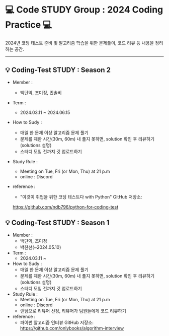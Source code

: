 # **💻 Code STUDY Group : ️2024 Coding Practice 💻️**
2024년 코딩 테스트 준비 및 알고리즘 학습을 위한 문제풀이, 코드 리뷰 등 내용을 정리하는 공간.   
  
---

## 💡 Coding-Test STUDY : Season 2
- Member :
   + 백단익, 조미정, 민솔비
- Term :
   + 2024.03.11 ~ 2024.06.15
- How to Sudy :
   + 매일 한 문제 이상 알고리즘 문제 풀기
   + 문제를 제한 시간(30m, 60m) 내 풀지 못하면, solution 확인 후 리뷰하기(solutions 설명)
   + 스터디 모임 전까지 깃 업로드하기
- Study Rule :
   + Meeting on Tue, Fri (or Mon, Thu) at 21 p.m
   + online : Discord
- reference :
   + "이것이 취업을 위한 코딩 테스트다 with Python" GitHub 저장소:   

   https://github.com/ndb796/python-for-coding-test
  

## 💡 Coding-Test STUDY : Season 1
- Member :
   + 백단익, 조미정
   + 박찬선(~2024.05.10)
- Term :
   + 2024.03.11 ~
- How to Sudy :
   + 매일 한 문제 이상 알고리즘 문제 풀기
   + 문제를 제한 시간(30m, 60m) 내 풀지 못하면, solution 확인 후 리뷰하기(solutions 설명)
   + 스터디 모임 전까지 깃 업로드하기
- Study Rule :
   + Meeting on Tue, Fri (or Mon, Thu) at 21 p.m
   + online : Discord
   + 랜덤으로 리뷰어 선정, 리뷰어가 팀원들에게 코드 리뷰하기
- reference :
   + 파이썬 알고리즘 인터뷰 GitHub 저장소:   
   https://github.com/onlybooks/algorithm-interview
